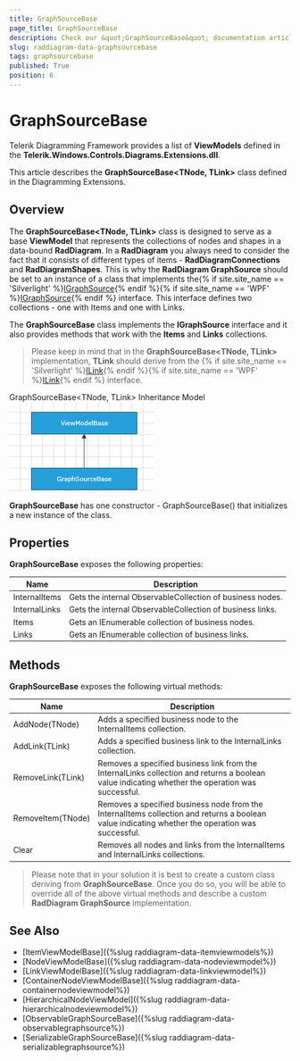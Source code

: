 ```yaml
---
title: GraphSourceBase
page_title: GraphSourceBase
description: Check our &quot;GraphSourceBase&quot; documentation article for the RadDiagram {{ site.framework_name }} control.
slug: raddiagram-data-graphsourcebase
tags: graphsourcebase
published: True
position: 6
---
```


# GraphSourceBase

Telerik Diagramming Framework provides a list of __ViewModels__ defined in the __Telerik.Windows.Controls.Diagrams.Extensions.dll__.	  

This article describes the __GraphSourceBase<TNode, TLink>__ class defined in the Diagramming Extensions.	  

## Overview

The __GraphSourceBase<TNode, TLink>__ class is designed to serve as a base __ViewModel__ that represents the collections of nodes and shapes in a data-bound __RadDiagram__. In a __RadDiagram__ you always need to consider the fact that it consists of different types of items - __RadDiagramConnections__ and __RadDiagramShapes__. This is why the __RadDiagram GraphSource__ should be set to an instance of a class that implements the{% if site.site_name == 'Silverlight' %}[IGraphSource](http://www.telerik.com/help/silverlight/t_telerik_windows_diagrams_core_igraphsource_1.html){% endif %}{% if site.site_name == 'WPF' %}[IGraphSource](http://www.telerik.com/help/wpf/t_telerik_windows_diagrams_core_igraphsource_1.html){% endif %} interface. This interface defines two collections - one with Items and one with Links.

The __GraphSourceBase__ class implements the __IGraphSource__ interface and it also provides methods that work with the __Items__ and __Links__ collections. 		

>Please keep in mind that in the __GraphSourceBase<TNode, TLink>__ implementation, __TLink__ should derive from the {% if site.site_name == 'Silverlight' %}[ILink<T>](http://www.telerik.com/help/silverlight/t_telerik_windows_diagrams_core_ilink_1.html){% endif %}{% if site.site_name == 'WPF' %}[ILink<T>](http://www.telerik.com/help/wpf/t_telerik_windows_diagrams_core_ilink_1.html){% endif %} interface.		

GraphSourceBase<TNode, TLink> Inheritance Model
![raddiagram-data-graphsource](images/raddiagram-data-graphsource.png)

__GraphSourceBase__ has one constructor - GraphSourceBase() that initializes a new instance of the class.		

## Properties

__GraphSourceBase__ exposes the following properties:
		
|Name|Description|
|----|-----------|
|InternalItems|Gets the internal ObservableCollection of business nodes.|
|InternalLinks|Gets the internal ObservableCollection of business links.|
|Items|Gets an IEnumerable collection of business nodes.|
|Links|Gets an IEnumerable collection of business links.|

## Methods

__GraphSourceBase__ exposes the following virtual methods:
		
|Name|Description|
|----|-----------|
|AddNode(TNode)|Adds a specified business node to the InternalItems collection.|
|AddLink(TLink)|Adds a specified business link to the InternalLinks collection.|
|RemoveLink(TLink)|Removes a specified business link from the InternalLinks collection and returns a boolean value indicating whether the operation was successful.|
|RemoveItem(TNode)|Removes a specified business node from the InternalItems collection and returns a boolean value indicating whether the operation was successful.|
|Clear|Removes all nodes and links from the InternalItems and InternalLinks collections.|

>Please note that in your solution it is best to create a custom class deriving from __GraphSourceBase__. Once you do so, you will be able to override all of the above virtual methods and describe a custom __RadDiagram GraphSource__ implementation.		  

## See Also
 * [ItemViewModelBase]({%slug raddiagram-data-itemviewmodels%})
 * [NodeViewModelBase]({%slug raddiagram-data-nodeviewmodel%})
 * [LinkViewModelBase]({%slug raddiagram-data-linkviewmodel%})
 * [ContainerNodeViewModelBase]({%slug raddiagram-data-containernodeviewmodel%})
 * [HierarchicalNodeViewModel]({%slug raddiagram-data-hierarchicalnodeviewmodel%})
 * [ObservableGraphSourceBase]({%slug raddiagram-data-observablegraphsource%})
 * [SerializableGraphSourceBase]({%slug raddiagram-data-serializablegraphsource%})